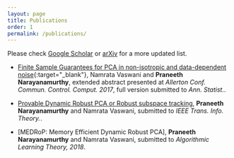 ```yaml
---
layout: page
title: Publications
order: 1
permalink: /publications/
---
```


Please check [Google Scholar](https://scholar.google.com/citations?user=oCNli74AAAAJ&hl=en&authuser=1) or [arXiv](https://arxiv.org/find/all/1/all:+AND+praneeth+narayanamurthy/0/1/0/all/0/1) for a more updated list. 

* [Finite Sample Guarantees for PCA in non-isotropic and data-dependent noise](https://arxiv.org/abs/1709.06255){:target="_blank"}, 
Namrata Vaswani and __Praneeth Narayanamurthy__, extended abstract presented at *Allerton Conf. Commun. Control. Comput. 2017*, full version submitted to *Ann. Statist.*. 

* [Provable Dynamic Robust PCA or Robust subspace tracking](https://arxiv.org/abs/1705.08948), __Praneeth Narayanamurthy__ and Namrata Vaswani, submitted to *IEEE Trans. Info. Theory.*.

* [MEDRoP: Memory Efficient Dynamic Robust PCA], __Praneeth Narayanamurthy__ and Namrata Vaswani, submitted to *Algorithmic Learning Theory, 2018*.
